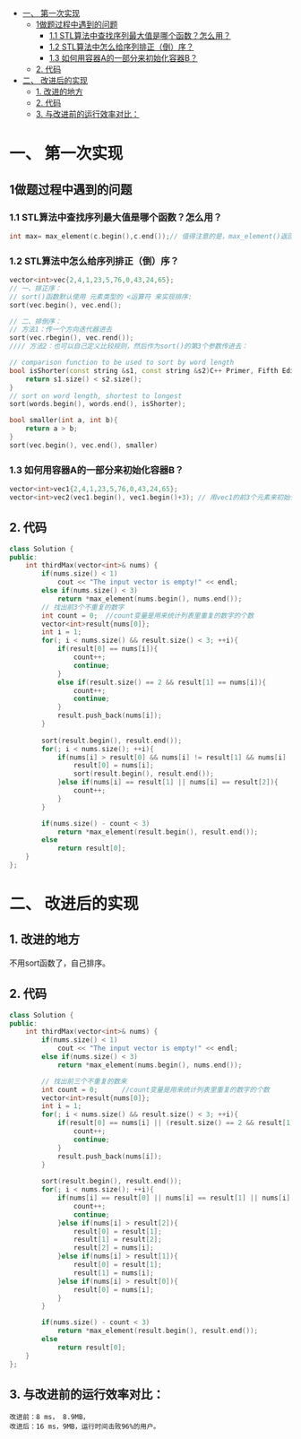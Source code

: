 - [一、 第一次实现](#一-第一次实现)
  - [1做题过程中遇到的问题](#1做题过程中遇到的问题)
    - [1.1 STL算法中查找序列最大值是哪个函数？怎么用？](#11-stl算法中查找序列最大值是哪个函数怎么用)
    - [1.2 STL算法中怎么给序列排正（倒）序？](#12-stl算法中怎么给序列排正倒序)
    - [1.3 如何用容器A的一部分来初始化容器B？](#13-如何用容器a的一部分来初始化容器b)
  - [2. 代码](#2-代码)
- [二、 改进后的实现](#二-改进后的实现)
  - [1. 改进的地方](#1-改进的地方)
  - [2. 代码](#2-代码-1)
  - [3. 与改进前的运行效率对比：](#3-与改进前的运行效率对比)
# 一、 第一次实现

## 1做题过程中遇到的问题
### 1.1 STL算法中查找序列最大值是哪个函数？怎么用？
```cpp
int max= max_element(c.begin(),c.end());// 值得注意的是，max_element()返回的是迭代器，所以需要解引用。
```

### 1.2 STL算法中怎么给序列排正（倒）序？
```cpp
vector<int>vec{2,4,1,23,5,76,0,43,24,65};
// 一、排正序：
// sort()函数默认使用 元素类型的 <运算符 来实现排序:
sort(vec.begin(), vec.end();

// 二、排倒序：
// 方法1：传一个方向迭代器进去
sort(vec.rbegin(), vec.rend());
//// 方法2：也可以自己定义比较规则，然后作为sort()的第3个参数传进去：

// comparison function to be used to sort by word length
bool isShorter(const string &s1, const string &s2)C++ Primer, Fifth Edition{
    return s1.size() < s2.size();
}
// sort on word length, shortest to longest
sort(words.begin(), words.end(), isShorter);

bool smaller(int a, int b){
    return a > b;
}
sort(vec.begin(), vec.end(), smaller)
```

### 1.3 如何用容器A的一部分来初始化容器B？
```cpp
vector<int>vec1{2,4,1,23,5,76,0,43,24,65};
vector<int>vec2(vec1.begin(), vec1.begin()+3); // 用vec1的前3个元素来初始化vec2
```

## 2. 代码
```cpp
class Solution {
public:
    int thirdMax(vector<int>& nums) {
        if(nums.size() < 1)
            cout << "The input vector is empty!" << endl;
        else if(nums.size() < 3)
            return *max_element(nums.begin(), nums.end());
        // 找出前3个不重复的数字
        int count = 0;  //count变量是用来统计列表里重复的数字的个数    
        vector<int>result{nums[0]};
        int i = 1;
        for(; i < nums.size() && result.size() < 3; ++i){
            if(result[0] == nums[i]){
                count++;
                continue;
            }
            else if(result.size() == 2 && result[1] == nums[i]){
                count++;
                continue;
            }
            result.push_back(nums[i]);
        }
        
        sort(result.begin(), result.end());
        for(; i < nums.size(); ++i){
            if(nums[i] > result[0] && nums[i] != result[1] && nums[i] != result[2]){
                result[0] = nums[i];
                sort(result.begin(), result.end());
            }else if(nums[i] == result[1] || nums[i] == result[2]){
                count++;
            }
        }

        if(nums.size() - count < 3)
            return *max_element(result.begin(), result.end());
        else
            return result[0];
    }
};
```

# 二、 改进后的实现
## 1. 改进的地方
不用sort函数了，自己排序。

## 2. 代码
```cpp
class Solution {
public:
    int thirdMax(vector<int>& nums) {
        if(nums.size() < 1)
            cout << "The input vector is empty!" << endl;
        else if(nums.size() < 3)
            return *max_element(nums.begin(), nums.end());

        // 找出前三个不重复的数来
        int count = 0;      //count变量是用来统计列表里重复的数字的个数
        vector<int>result{nums[0]};
        int i = 1;
        for(; i < nums.size() && result.size() < 3; ++i){
            if(result[0] == nums[i] || (result.size() == 2 && result[1] == nums[i])){
                count++;
                continue;
            }
            result.push_back(nums[i]);
        }
        
        sort(result.begin(), result.end());
        for(; i < nums.size(); ++i){
            if(nums[i] == result[0] || nums[i] == result[1] || nums[i] == result[2]){
                count++;
                continue;
            }else if(nums[i] > result[2]){
                result[0] = result[1];
                result[1] = result[2];
                result[2] = nums[i];
            }else if(nums[i] > result[1]){
                result[0] = result[1];
                result[1] = nums[i];
            }else if(nums[i] > result[0]){
                result[0] = nums[i];
            }
        }

        if(nums.size() - count < 3)
            return *max_element(result.begin(), result.end());
        else
            return result[0];
    }
};
```
## 3. 与改进前的运行效率对比：
    改进前：8 ms， 8.9MB，
    改进后：16 ms，9MB，运行时间击败96%的用户。